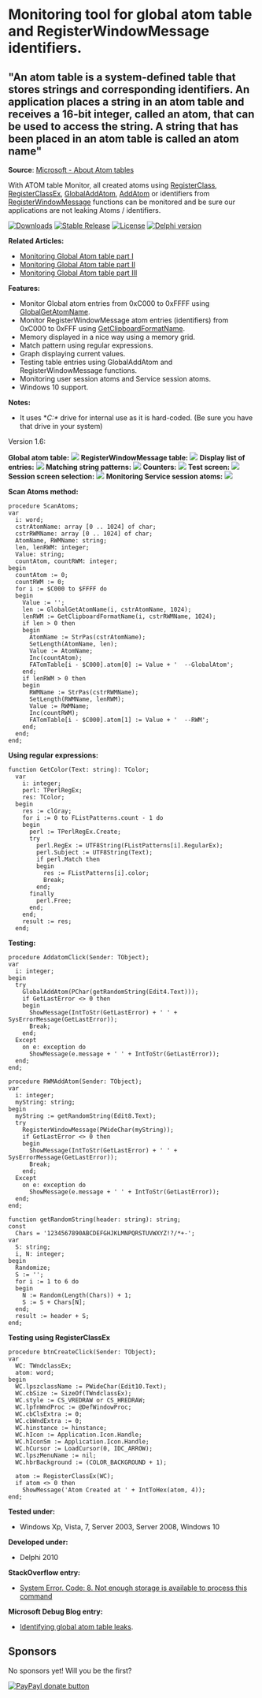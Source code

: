 Monitoring tool for global atom table and RegisterWindowMessage identifiers.
==============
"An atom table is a system-defined table that stores strings and corresponding identifiers. An application places a string in an atom table and receives a 16-bit integer, called an atom, that can be used to access the string. A string that has been placed in an atom table is called an atom name"
--------------

**Source**: [Microsoft - About Atom tables](https://docs.microsoft.com/en-us/windows/win32/dataxchg/about-atom-tables)

With ATOM table Monitor, all created atoms using [RegisterClass](http://msdn.microsoft.com/en-us/library/windows/desktop/ms633586(v=vs.85).aspx), [RegisterClassEx](http://msdn.microsoft.com/en-us/library/windows/desktop/ms633587(v=vs.85).aspx), [GlobalAddAtom](http://msdn.microsoft.com/en-us/library/windows/desktop/ms649060(v=vs.85).aspx), [AddAtom](http://msdn.microsoft.com/en-us/library/windows/desktop/ms649056(v=vs.85).aspx) or identifiers from [RegisterWindowMessage](http://msdn.microsoft.com/en-us/library/windows/desktop/ms644947(v=vs.85).aspx) functions can be monitored and be sure our applications are not leaking Atoms / identifiers.

[![Downloads](https://img.shields.io/badge/downloads-3k-blue.svg)](https://app.box.com/s/tbmze7klz6j3astnviygwrgkdi4fu7ft) [![Stable Release](https://img.shields.io/badge/version-1.4-blue.svg)](https://app.box.com/s/tbmze7klz6j3astnviygwrgkdi4fu7ft) [![License](https://img.shields.io/badge/license-BSD-blue.svg)](https://app.box.com/s/tbmze7klz6j3astnviygwrgkdi4fu7ft) [![Delphi version](https://img.shields.io/badge/delphi-xe-red.svg)](https://app.box.com/s/tbmze7klz6j3astnviygwrgkdi4fu7ft)

**Related Articles:**
  - [Monitoring Global Atom table part I](http://thundaxsoftware.blogspot.com/2012/02/monitoring-global-atom-table-part-i.html)
  - [Monitoring Global Atom table part II](http://thundaxsoftware.blogspot.com/2012/02/monitoring-global-atom-table-part-ii.html)
  - [Monitoring Global Atom table part III](http://thundaxsoftware.blogspot.com/2012/02/monitoring-global-atom-table-part-iii.html)

**Features:**
  - Monitor Global atom entries from 0xC000 to 0xFFFF using [GlobalGetAtomName](http://msdn.microsoft.com/en-us/library/windows/desktop/ms649063(v=vs.85).aspx).
  - Monitor RegisterWindowMessage atom entries (identifiers) from 0xC000 to 0xFFF using [GetClipboardFormatName](http://msdn.microsoft.com/en-us/library/windows/desktop/ms649040(v=vs.85).aspx).
  - Memory displayed in a nice way using a memory grid.
  - Match pattern using regular expressions.
  - Graph displaying current values.
  - Testing table entries using GlobalAddAtom and RegisterWindowMessage functions.
  - Monitoring user session atoms and Service session atoms.
  - Windows 10 support.

**Notes:**
  - It uses **C:\** drive for internal use as it is hard-coded. (Be sure you have that drive in your system)

Version 1.6:

**Global atom table:**
![](globalatom.png)
**RegisterWindowMessage table:**
![](rwm.png)
**Display list of entries:**
![](listentries.png)
**Matching string patterns:**
![](stringpattern.png)
**Counters:**
![](counters.png)
**Test screen:**
![](testscreen.png)
**Session screen selection:**
![](session.png)
**Monitoring Service session atoms:**
![](http://3.bp.blogspot.com/-RIsOXSEw4BU/T0k3K7DJ5tI/AAAAAAAAC60/ehV0fBX2RQ0/s1600/v1.4RWM.png)

**Scan Atoms method:**
```delphi
procedure ScanAtoms;
var
  i: word;
  cstrAtomName: array [0 .. 1024] of char;
  cstrRWMName: array [0 .. 1024] of char;
  AtomName, RWMName: string;
  len, lenRWM: integer;
  Value: string;
  countAtom, countRWM: integer;
begin
  countAtom := 0;
  countRWM := 0;
  for i := $C000 to $FFFF do
  begin
    Value := '';
    len := GlobalGetAtomName(i, cstrAtomName, 1024);
    lenRWM := GetClipboardFormatName(i, cstrRWMName, 1024);
    if len > 0 then
    begin
      AtomName := StrPas(cstrAtomName);
      SetLength(AtomName, len);
      Value := AtomName;
      Inc(countAtom);
      FATomTable[i - $C000].atom[0] := Value + '  --GlobalAtom';
    end;
    if lenRWM > 0 then
    begin
      RWMName := StrPas(cstrRWMName);
      SetLength(RWMName, lenRWM);
      Value := RWMName;
      Inc(countRWM);
      FATomTable[i - $C000].atom[1] := Value + '  --RWM';
    end;
  end;
end;
```

**Using regular expressions:**
```delphi
function GetColor(Text: string): TColor;
  var
    i: integer;
    perl: TPerlRegEx;
    res: TColor;
  begin
    res := clGray;
    for i := 0 to FListPatterns.count - 1 do
    begin
      perl := TPerlRegEx.Create;
      try
        perl.RegEx := UTF8String(FListPatterns[i].RegularEx);
        perl.Subject := UTF8String(Text);
        if perl.Match then
        begin
          res := FListPatterns[i].color;
          Break;
        end;
      finally
        perl.Free;
      end;
    end;
    result := res;
  end;
```

**Testing:**
```delphi
procedure AddatomClick(Sender: TObject);
var
  i: integer;
begin
  try
    GlobalAddAtom(PChar(getRandomString(Edit4.Text)));
    if GetLastError <> 0 then
    begin
      ShowMessage(IntToStr(GetLastError) + ' ' + SysErrorMessage(GetLastError));
      Break;
    end;
  Except
    on e: exception do
      ShowMessage(e.message + ' ' + IntToStr(GetLastError));
  end;
end;

procedure RWMAddAtom(Sender: TObject);
var
  i: integer;
  myString: string;
begin
  myString := getRandomString(Edit8.Text);
  try
    RegisterWindowMessage(PWideChar(myString));
    if GetLastError <> 0 then
    begin
      ShowMessage(IntToStr(GetLastError) + ' ' + SysErrorMessage(GetLastError));
      Break;
    end;
  Except
    on e: exception do
      ShowMessage(e.message + ' ' + IntToStr(GetLastError));
  end;
end;

function getRandomString(header: string): string;
const
  Chars = '1234567890ABCDEFGHJKLMNPQRSTUVWXYZ!?/*+-';
var
  S: string;
  i, N: integer;
begin
  Randomize;
  S := '';
  for i := 1 to 6 do
  begin
    N := Random(Length(Chars)) + 1;
    S := S + Chars[N];
  end;
  result := header + S;
end;
```

**Testing using RegisterClassEx**
```delphi
procedure btnCreateClick(Sender: TObject);
var
  WC: TWndclassEx;
  atom: word;
begin
  WC.lpszclassName := PWideChar(Edit10.Text);
  WC.cbSize := SizeOf(TWndclassEx);
  WC.style := CS_VREDRAW or CS_HREDRAW;
  WC.lpfnWndProc := @DefWindowProc;
  WC.cbClsExtra := 0;
  WC.cbWndExtra := 0;
  WC.hinstance := hinstance;
  WC.hIcon := Application.Icon.Handle;
  WC.hIconSm := Application.Icon.Handle;
  WC.hCursor := LoadCursor(0, IDC_ARROW);
  WC.lpszMenuName := nil;
  WC.hbrBackground := (COLOR_BACKGROUND + 1);

  atom := RegisterClassEx(WC);
  if atom <> 0 then
    ShowMessage('Atom Created at ' + IntToHex(atom, 4));
end;
```

**Tested under:**
  - Windows Xp, Vista, 7, Server 2003, Server 2008, Windows 10

**Developed under:**
  - Delphi 2010

**StackOverflow entry:**
  - [System Error. Code: 8. Not enough storage is available to process this command](http://stackoverflow.com/questions/507853/system-error-code-8-not-enough-storage-is-available-to-process-this-command/9066509#9066509)

**Microsoft Debug Blog entry:**
  - [Identifying global atom table leaks](https://docs.microsoft.com/en-us/archive/blogs/ntdebugging/identifying-global-atom-table-leaks).

## Sponsors
No sponsors yet! Will you be the first?

[![PayPayl donate button](https://img.shields.io/badge/paypal-donate-yellow.svg)](https://www.paypal.com/paypalme/jordicorbilla)
